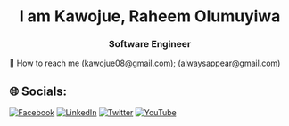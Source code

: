 <h1 align="center">I am Kawojue, Raheem Olumuyiwa</h1>
<h3 align="center">Software Engineer</h3>

💬 How to reach me (kawojue08@gmail.com); (alwaysappear@gmail.com)


## 🌐 Socials:
[![Facebook](https://img.shields.io/badge/Facebook-%231877F2.svg?logo=Facebook&logoColor=white)](https://facebook.com/alwaysappear) [![LinkedIn](https://img.shields.io/badge/LinkedIn-%230077B5.svg?logo=linkedin&logoColor=white)](https://linkedin.com/in/raheem-kawojue-74954b275) [![Twitter](https://img.shields.io/badge/Twitter-%231DA1F2.svg?logo=Twitter&logoColor=white)](https://twitter.com/kawojue_) [![YouTube](https://img.shields.io/badge/YouTube-%23FF0000.svg?logo=YouTube&logoColor=white)](https://youtube.com/@@kawojue)
